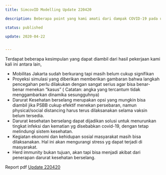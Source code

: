 ```yaml
---
title: SimcovID Modelling Update 220420

description: Beberapa point yang kami amati dari dampak COVID-19 pada update kali ini adalah Mobilitas Jakarta terkait perubahan jumlah perjalanan di/dari Jakarta selama COVID-19 (update 17 April 2020). Selain itu kami juga melakukan Simulasi proyeksi efektivitas penekanan penyebaran COVID-19 di beberapa kota/kab di Provinsi Banten, Jabar dan DKI serta Indonesia. Kemudian meninjau kemungkinan penerapan kebijakan darurat kesehatan berselang.

status: published

update: 2020-04-22


---
```



Terdapat beberapa kesimpulan yang dapat diambil dari hasil pekerjaan kami kali ini antara lain,
- Mobilitas Jakarta sudah berkurang tapi masih belum cukup signifikan
- Proyeksi simulasi yang diberikan memberikan gambaran bahwa langkah pencegahan perlu dilakukan dengan sangat serius agar bisa benar-benar menekan “kasus” ( Catatan: angka yang tercantum tidak menggambarkan dinamika sesungguhnya)
- Darurat Kesehatan berselang merupakan opsi yang mungkin bisa diambil jika PSBB cukup efektif menekan persebaran, namun physical/social distancing harus terus dilaksanakan selama vaksin belum tersedia.
- Darurat kesehatan berselang dapat dijadikan solusi untuk menurunkan tingkat infeksi dan kematian yg disebabkan covid-19, dengan tetap melindungi sistem kesehatan.
- Kegiatan ekonomi dan kehidupan sosial masyarakat masih bisa dilaksanakan. Hal ini akan mengurangi stress yg dapat terjadi di masyarakat.
- Herd immunity bukan tujuan, akan tapi bisa menjadi akibat dari penerapan darurat kesehatan berselang.



Report pdf  [Update 220420]("http://simcovid.github.io/topics/model_tracing_untuk_kasus_wuhan/Modelling%20Update%20SimcovID%20220420.pdf")

